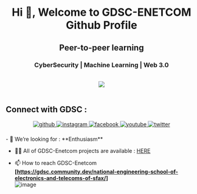 
<h1 align="center">Hi 👋, Welcome to GDSC-ENETCOM Github Profile</h1>
<h2 align="center">Peer-to-peer learning</h2>
<h3 align="center"> CyberSecurity | Machine Learning | Web 3.0  </h3> <br>
<div align="center">
<img src="https://komarev.com/ghpvc/?username=GDSC-ENETCOM&&style=flat-square" align="center" />
</div>  

<br/>  


## Connect with GDSC  :
<div align="center">
<a href="https://github.com/GDSC-ENETCOM" target="_blank">
<img src=https://img.shields.io/badge/github-%2324292e.svg?&style=for-the-badge&logo=github&logoColor=white alt=github style="margin-bottom: 5px;" />
  
<a href="https://instagram.com/gdsc_enetcom" target="_blank">
<img src=https://img.shields.io/badge/instagram-%23000000.svg?&style=for-the-badge&logo=instagram&logoColor=white alt=instagram style="margin-bottom: 5px;" />
</a>
<a href="https://www.facebook.com/profile.php?id=100086159481639" target="_blank">
<img src=https://img.shields.io/badge/facebook-%232E87FB.svg?&style=for-the-badge&logo=facebook&logoColor=white alt=facebook style="margin-bottom: 5px;" />
</a>
<a href="https://www.youtube.com/user/GDSCENETCOM" target="_blank">
<img src=https://img.shields.io/badge/youtube-%23EE4831.svg?&style=for-the-badge&logo=youtube&logoColor=white alt=youtube style="margin-bottom: 5px;" />
</a>
<a href="https://twitter.com/GDscEnet" target="_blank">
<img src=https://img.shields.io/badge/twitter-%2300acee.svg?&style=for-the-badge&logo=twitter&logoColor=white alt=twitter style="margin-bottom: 5px;" />
</a>  
</div>  
  

<br/>  
- 🤝 We’re looking for : **Enthusiasm**

- 👨‍💻 All of GDSC-Enetcom projects are available : [HERE](HERE)

- 📫 How to reach GDSC-Enetcom **[https://gdsc.community.dev/national-engineering-school-of-electronics-and-telecoms-of-sfax/]** <br>
![image](https://github.com/GDSC-ENETCOM/GDSC-ENETCOM/assets/147444033/d6ebf4ab-4e7c-4703-8d08-f7c9a0194b0a)

